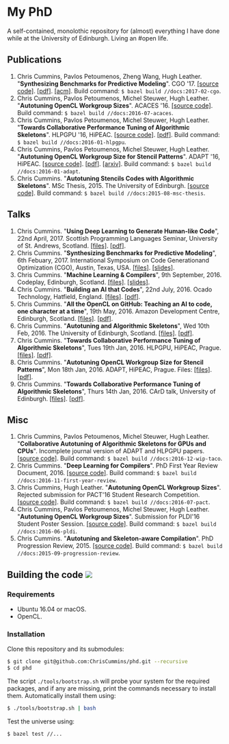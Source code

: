 # My PhD

A self-contained, monolothic repository for (almost) everything I have done while at the University of Edinburgh. Living an #open life.


##  Publications

1. Chris Cummins, Pavlos Petoumenos, Zheng Wang, Hugh Leather.
   "**Synthesizing Benchmarks for Predictive Modeling**".
   CGO '17.
   [[source code]](https://github.com/ChrisCummins/paper-synthesizing-benchmarks/).
   [[pdf]](https://github.com/ChrisCummins/paper-synthesizing-benchmarks/raw/master/paper.pdf).
   [[acm]](https://dl.acm.org/citation.cfm?id=3049843).
   Build command: `$ bazel build //docs:2017-02-cgo`.
1. Chris Cummins, Pavlos Petoumenos, Michel Steuwer, Hugh Leather.
   "**Autotuning OpenCL Workgroup Sizes**". ACACES '16.
   [[source code]](/docs/2016-07-acaces).
   Build command: `$ bazel build //docs:2016-07-acaces`.
1. Chris Cummins, Pavlos Petoumenos, Michel Steuwer, Hugh Leather.
   "**Towards Collaborative Performance Tuning of Algorithmic Skeletons**".
   HLPGPU '16, HiPEAC.
   [[source code]](https://github.com/ChrisCummins/paper-towards-collaborative-performance-tuning).
   [[pdf]](https://github.com/ChrisCummins/paper-towards-collaborative-performance-tuning/raw/master/paper.pdf).
   Build command: `$ bazel build //docs:2016-01-hlpgpu`.
1. Chris Cummins, Pavlos Petoumenos, Michel Steuwer, Hugh Leather.
   "**Autotuning OpenCL Workgroup Size for Stencil Patterns**".
   ADAPT '16, HiPEAC.
   [[source code]](https://github.com/ChrisCummins/paper-autotuning-opencl-wgsize).
   [[pdf]](https://github.com/ChrisCummins/paper-autotuning-opencl-wgsize/raw/master/paper.pdf).
   [[arxiv]](https://arxiv.org/abs/1511.02490).
   Build command: `$ bazel build //docs:2016-01-adapt`.
1. Chris Cummins. "**Autotuning Stencils Codes with Algorithmic Skeletons**".
   MSc Thesis, 2015. The University of Edinburgh.
   [[source code]](/docs/2015-08-msc-thesis).
   Build command: `$ bazel build //docs:2015-08-msc-thesis`.


## Talks

1. Chris Cummins. "**Using Deep Learning to Generate Human-like Code**", 22nd
   April, 2017. Scottish Programming Languages Seminar, University of St.
   Andrews, Scotland.
   [[files]](/talks/2017-03-spls).
   [[pdf]](https://github.com/ChrisCummins/phd/raw/master/talks/2017-03-spls/2017-03-spls.pdf).
1. Chris Cummins. "**Synthesizing Benchmarks for Predictive Modeling**", 6th
   Febuary, 2017. International Symposium on Code Generationand Optimization
   (CGO), Austin, Texas, USA.
   [[files]](/talks/2017-02-cgo).
   [[slides]](https://speakerdeck.com/chriscummins/synthesizing-benchmarks-for-predictive-modelling-cgo-17).
1. Chris Cummins. "**Machine Learning & Compilers**", 9th September, 2016.
   Codeplay, Edinburgh, Scotland.
   [[files]](/talks/2017-02-cgo).
   [[slides]](https://speakerdeck.com/chriscummins/machine-learning-and-compilers).
1. Chris Cummins. "**Building an AI that Codes**", 22nd July, 2016.  Ocado
   Technology, Hatfield, England.
   [[files]](/talks/2016-07-ocado).
   [[pdf]](https://github.com/ChrisCummins/phd/raw/master/talks/2016-07-ocado/2016-07-ocado.pdf).
1. Chris Cummins.
   "**All the OpenCL on GitHub: Teaching an AI to code, one character at a time**",
   19th May, 2016. Amazon Development Centre, Edinburgh, Scotland.
   [[files]](/talks/2016-05-amazon).
   [[pdf]](https://github.com/ChrisCummins/phd/raw/master/talks/2016-05-amazon/2016-05-amazon.pdf).
1. Chris Cummins. "**Autotuning and Algorithmic Skeletons**", Wed 10th Feb,
   2016. The University of Edinburgh, Scotland.
   [[files]](/talks/2016-02-ppar).
   [[pdf]](https://github.com/ChrisCummins/phd/raw/master/talks/2016-02-ppar/2016-02-ppar.pdf).
1. Chris Cummins. "**Towards Collaborative Performance Tuning of Algorithmic
   Skeletons**", Tues 19th Jan, 2016. HLPGPU, HiPEAC, Prague.
   [[files]](/talks/2016-01-hlpgpu).
   [[pdf]](https://github.com/ChrisCummins/phd/raw/master/talks/2016-01-hlpgpu/2016-01-hlpgpu.pdf).
1. Chris Cummins. "**Autotuning OpenCL Workgroup Size for Stencil Patterns**",
   Mon 18th Jan, 2016. ADAPT, HiPEAC, Prague. Files:
   [[files]](/talks/2016-01-adapt).
   [[pdf]](https://github.com/ChrisCummins/phd/raw/master/talks/2016-01-adapt/2016-01-adapt.pdf).
1. Chris Cummins.
   "**Towards Collaborative Performance Tuning of Algorithmic Skeletons**",
   Thurs 14th Jan, 2016. CArD talk, University of Edinburgh.
   [[files]](/talks/2016-01-hlpgpu).
   [[pdf]](https://github.com/ChrisCummins/phd/raw/master/talks/2016-01-hlpgpu/2016-01-hlpgpu.pdf).


## Misc

1. Chris Cummins, Pavlos Petoumenos, Michel Steuwer, Hugh Leather.
   "**Collaborative Autotuning of Algorithmic Skeletons for GPUs and CPUs**".
   Incomplete journal version of ADAPT and HLPGPU papers.
   [[source code]](/docs/2016-12-wip-taco).
   Build command: `$ bazel build //docs:2016-12-wip-taco`.
1. Chris Cummins. "**Deep Learning for Compilers**". PhD First Year Review
   Document, 2016.
   [[source code]](/docs/2016-11-first-year-review).
   Build command: `$ bazel build //docs:2016-11-first-year-review`.
1. Chris Cummins, Hugh Leather. "**Autotuning OpenCL Workgroup Sizes**".
   Rejected submission for PACT'16 Student Research Competition.
   [[source code]](/docs/2016-07-pact).
   Build command: `$ bazel build //docs:2016-07-pact`.
1. Chris Cummins, Pavlos Petoumenos, Michel Steuwer, Hugh Leather.
   "**Autotuning OpenCL Workgroup Sizes**".
   Submission for PLDI'16 Student Poster Session.
   [[source code]](/docs/2016-06-pldi).
   Build command: `$ bazel build //docs:2016-06-pldi`.
1. Chris Cummins. "**Autotuning and Skeleton-aware Compilation**".
   PhD Progression Review, 2015.
   [[source code]](/docs/2015-09-progression-review).
   Build command: `$ bazel build //docs:2015-09-progression-review`.


<h2>
   Building the code
   <a href="https://travis-ci.org/ChrisCummins/phd" target="_blank">
    <img src="https://img.shields.io/travis/ChrisCummins/phd/master.svg?style=flat">
  </a>
</h2>


### Requirements

* Ubuntu 16.04 or macOS.
* OpenCL.


### Installation

Clone this repository and its submodules:

```sh
$ git clone git@github.com:ChrisCummins/phd.git --recursive
$ cd phd
```

The script `./tools/bootstrap.sh` will probe your system for the required packages, and if any are missing, print the commands necessary to install them. Automatically install them using:

```sh
$ ./tools/bootstrap.sh | bash
```

Test the universe using:

```
$ bazel test //...
```
